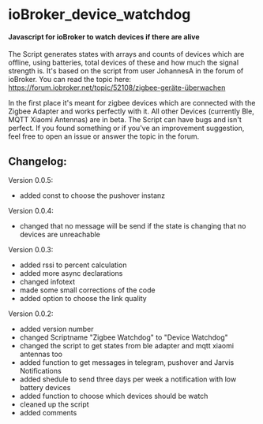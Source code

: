 # ioBroker_device_watchdog
#### Javascript for ioBroker to watch devices if there are alive
The Script generates states with arrays and counts of devices which are offline, using batteries, total devices of these and how much the signal strength is.
It's based on the script from user JohannesA in the forum of ioBroker. You can read the topic here:
https://forum.iobroker.net/topic/52108/zigbee-geräte-überwachen

In the first place it's meant for zigbee devices which are connected with the Zigbee Adapter and works perfectly with it.
All other Devices (currently Ble, MQTT Xiaomi Antennas) are in beta.
The Script can have bugs and isn't perfect. If you found something or if you've an improvement suggestion, feel free to open an issue or answer the topic in the forum.

## Changelog:
Version 0.0.5:
- added const to choose the pushover instanz

Version 0.0.4:
- changed that no message will be send if the state is changing that no devices are unreachable

Version 0.0.3:
- added rssi to percent calculation
- added more async declarations
- changed infotext
- made some small corrections of the code
- added option to choose the link quality

Version 0.0.2:
- added version number
- changed Scriptname "Zigbee Watchdog" to "Device Watchdog"
- changed the script to get states from ble adapter and mqtt xiaomi antennas too
- added function to get messages in telegram, pushover and Jarvis Notifications
- added shedule to send three days per week a notification with low battery devices
- added function to choose which devices should be watch
- cleaned up the script
- added comments
